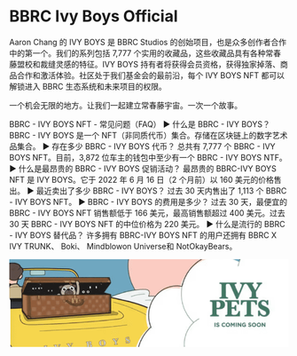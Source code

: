 # BBRC Ivy Boys Official

Aaron Chang 的 IVY BOYS 是 BBRC Studios 的创始项目，也是众多创作者合作中的第一个。我们的系列包括 7,777 个实用的收藏品，这些收藏品具有各种常春藤盟校和裁缝灵感的特征。IVY BOYS 持有者将获得会员资格，获得独家掉落、商品合作和激活体验。社区处于我们基金会的最前沿，每个 IVY BOYS NFT 都可以解锁进入 BBRC 生态系统和未来项目的权限。

一个机会无限的地方。让我们一起建立常春藤宇宙。一次一个故事。

BBRC - IVY BOYS NFT - 常见问题（FAQ）
▶ 什么是 BBRC - IVY BOYS？
BBRC - IVY BOYS 是一个 NFT（非同质代币）集合。存储在区块链上的数字艺术品集合。
▶ 存在多少 BBRC - IVY BOYS 代币？
总共有 7,777 个 BBRC - IVY BOYS NFT。目前，3,872 位车主的钱包中至少有一个 BBRC - IVY BOYS NTF。
▶ 什么是最昂贵的 BBRC - IVY BOYS 促销活动？
最昂贵的 BBRC-IVY BOYS NFT 是 IVY BOYS。它于 2022 年 6 月 16 日（2 个月前）以 160 美元的价格售出。
▶ 最近卖出了多少 BBRC - IVY BOYS？
过去 30 天内售出了 1,113 个 BBRC - IVY BOYS NFT。
▶ BBRC - IVY BOYS 的费用是多少？
过去 30 天，最便宜的 BBRC - IVY BOYS NFT 销售额低于 166 美元，最高销售额超过 400 美元。过去 30 天 BBRC - IVY BOYS NFT 的中位价格为 220 美元。
▶ 什么是流行的 BBRC - IVY BOYS 替代品？
许多拥有 BBRC-IVY BOYS NFT 的用户还拥有 BBRC X IVY TRUNK、 Boki、 Mindblowon Universe和 NotOkayBears。

![nft](微信截图_20220825164139.png)
